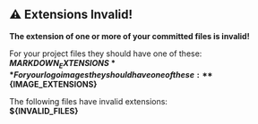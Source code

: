 ## ⚠️ Extensions Invalid!

**The extension of one or more of your committed files is invalid!**

For your project files they should have one of these: **${MARKDOWN_EXTENSIONS}**  
For your logo images they should have one of these: **${IMAGE_EXTENSIONS}**

The following files have invalid extensions:  
**${INVALID_FILES}**
